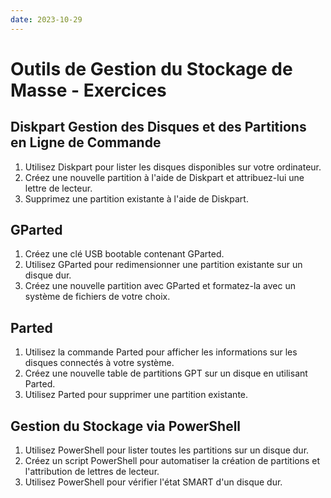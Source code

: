 ```yaml
---
date: 2023-10-29
---
```


# Outils de Gestion du Stockage de Masse - Exercices

## Diskpart Gestion des Disques et des Partitions en Ligne de Commande
1. Utilisez Diskpart pour lister les disques disponibles sur votre ordinateur.
2. Créez une nouvelle partition à l'aide de Diskpart et attribuez-lui une lettre de lecteur.
3. Supprimez une partition existante à l'aide de Diskpart.

## GParted
1. Créez une clé USB bootable contenant GParted.
2. Utilisez GParted pour redimensionner une partition existante sur un disque dur.
3. Créez une nouvelle partition avec GParted et formatez-la avec un système de fichiers de votre choix.

## Parted
1. Utilisez la commande Parted pour afficher les informations sur les disques connectés à votre système.
2. Créez une nouvelle table de partitions GPT sur un disque en utilisant Parted.
3. Utilisez Parted pour supprimer une partition existante.

## Gestion du Stockage via PowerShell
1. Utilisez PowerShell pour lister toutes les partitions sur un disque dur.
2. Créez un script PowerShell pour automatiser la création de partitions et l'attribution de lettres de lecteur.
3. Utilisez PowerShell pour vérifier l'état SMART d'un disque dur.

